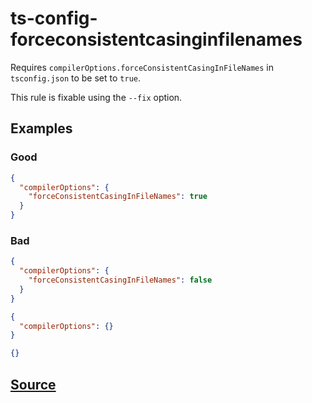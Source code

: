 # ts-config-forceconsistentcasinginfilenames

Requires `compilerOptions.forceConsistentCasingInFileNames` in `tsconfig.json` to be set to `true`.

This rule is fixable using the `--fix` option.

## Examples

### Good

```json
{
  "compilerOptions": {
    "forceConsistentCasingInFileNames": true
  }
}
```

### Bad

```json
{
  "compilerOptions": {
    "forceConsistentCasingInFileNames": false
  }
}
```

```json
{
  "compilerOptions": {}
}
```

```json
{}
```

## [Source](https://azure.github.io/azure-sdk/typescript_design.html#ts-config-forceconsistentcasinginfilenames)
